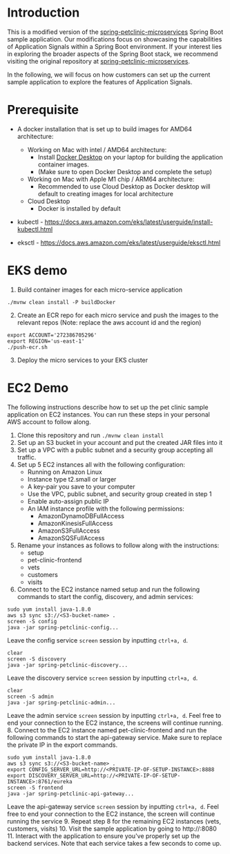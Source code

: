 # Introduction
This is a modified version of the [spring-petclinic-microservices](https://github.com/spring-petclinic/spring-petclinic-microservices) Spring Boot sample application. 
Our modifications focus on showcasing the capabilities of Application Signals within a Spring Boot environment.
If your interest lies in exploring the broader aspects of the Spring Boot stack, we recommend visiting the original repository at [spring-petclinic-microservices](https://github.com/spring-petclinic/spring-petclinic-microservices).

In the following, we will focus on how customers can set up the current sample application to explore the features of Application Signals.

# Prerequisite
* A docker installation that is set up to build images for AMD64 architecture:
  * Working on Mac with intel / AMD64 architecture: 
    * Install [Docker Desktop](https://www.docker.com/products/docker-desktop/) on your laptop for building the application container images.
    * (Make sure to open Docker Desktop and complete the setup)
  * Working on Mac with Apple M1 chip / ARM64 architecture:
    * Recommended to use Cloud Desktop as Docker desktop will default to creating images for local architecture
  * Cloud Desktop
    * Docker is installed by default

* kubectl - https://docs.aws.amazon.com/eks/latest/userguide/install-kubectl.html
* eksctl - https://docs.aws.amazon.com/eks/latest/userguide/eksctl.html

# EKS demo

1. Build container images for each micro-service application

```
./mvnw clean install -P buildDocker
```

2. Create an ECR repo for each micro service and push the images to the relevant repos (Note: replace the aws account id and the region)
    
```
export ACCOUNT='272386705296' 
export REGION='us-east-1'
./push-ecr.sh
```

3. Deploy the micro services to your EKS cluster


# EC2 Demo
The following instructions describe how to set up the pet clinic sample application on EC2 instances. You can run these steps in your personal AWS account to follow along.

1. Clone this repository and run `./mvnw clean install`
2. Set up an S3 bucket in your account and put the created JAR files into it
3. Set up a VPC with a public subnet and a security group accepting all traffic.
4. Set up 5 EC2 instances all with the following configuration:
   - Running on Amazon Linux
   - Instance type t2.small or larger
   - A key-pair you save to your computer
   - Use the VPC, public subnet, and security group created in step 1
   - Enable auto-assign public IP
   - An IAM instance profile with the following permissions:
     - AmazonDynamoDBFullAccess 
     - AmazonKinesisFullAccess 
     - AmazonS3FullAccess 
     - AmazonSQSFullAccess
5. Rename your instances as follows to follow along with the instructions:
   - setup
   - pet-clinic-frontend
   - vets
   - customers
   - visits
6. Connect to the EC2 instance named setup and run the following commands to start the config, discovery, and admin services:

```
sudo yum install java-1.8.0
aws s3 sync s3://<S3-bucket-name> .
screen -S config
java -jar spring-petclinic-config...
```
Leave the config service `screen` session by inputting `ctrl+a, d`.
```
clear
screen -S discovery
java -jar spring-petclinic-discovery...
```
Leave the discovery service `screen` session by inputting `ctrl+a, d`.
```
clear
screen -S admin
java -jar spring-petclinic-admin...
```
Leave the admin service `screen` session by inputting `ctrl+a, d`.
Feel free to end your connection to the EC2 instance, the screens will continue running.
8. Connect to the EC2 instance named pet-clinic-frontend and run the following commands to start the api-gateway service. Make sure to replace the private IP in the export commands.
```
sudo yum install java-1.8.0
aws s3 sync s3://<S3-bucket-name> .
export CONFIG_SERVER_URL=http://<PRIVATE-IP-OF-SETUP-INSTANCE>:8888
export DISCOVERY_SERVER_URL=http://<PRIVATE-IP-OF-SETUP-INSTANCE>:8761/eureka
screen -S frontend
java -jar spring-petclinic-api-gateway...
```
Leave the api-gateway service `screen` session by inputting `ctrl+a, d`.
Feel free to end your connection to the EC2 instance, the screen will continue running the service
9. Repeat step 8 for the remaining EC2 instances (vets, customers, visits)
10. Visit the sample application by going to http://<PUBLIC-IPv4-DNS-OF-PET-CLINIC-FRONTEND-INSTANCE>:8080
11. Interact with the application to ensure you've properly set up the backend services. Note that each service takes a few seconds to come up.

